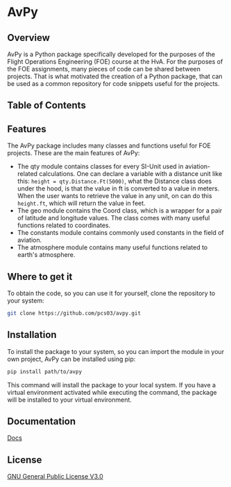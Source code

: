 # AvPy

## Overview
AvPy is a Python package specifically developed for the purposes of the Flight Operations Engineering (FOE) course at the HvA. For the purposes of the FOE assignments, many pieces of code can be shared between projects. That is what motivated the creation of a Python package, that can be used as a common repository for code snippets useful for the projects.

## Table of Contents


## Features
The AvPy package includes many classes and functions useful for FOE projects. These are the main features of AvPy:
- The qty module contains classes for every SI-Unit used in aviation-related calculations. One can declare a variable with a distance unit like this: `height = qty.Distance.Ft(5000)`, what the Distance class does under the hood, is that the value in ft is converted to a value in meters. When the user wants to retrieve the value in any unit, on can do this `height.ft`, which will return the value in feet.
- The geo module contains the Coord class, which is a wrapper for a pair of latitude and longitude values. The class comes with many useful functions related to coordinates.
- The constants module contains commonly used constants in the field of aviation.
- The atmosphere module contains many useful functions related to earth's atmosphere.

## Where to get it
To obtain the code, so you can use it for yourself, clone the repository to your system:
```bash
git clone https://github.com/pcs03/avpy.git
```

## Installation
To install the package to your system, so you can import the module in your own project, AvPy can be installed using pip:
```bash
pip install path/to/avpy
```
This command will install the package to your local system. If you have a virtual environment activated while executing the command, the package will be installed to your virtual environment.

## Documentation
[Docs](https://github.com/pcs03/avpy/tree/main/docs)

## License
[GNU General Public License V3.0](https://github.com/pcs03/avpy/blob/main/LICENSE)